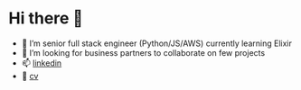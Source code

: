 # Hi there 👋
- 🌱 I’m senior full stack engineer (Python/JS/AWS) currently learning Elixir
- 👯 I’m looking for business partners to collaborate on few projects
- 📫 [linkedin](https://www.linkedin.com/in/mariusz-raczynski/)
- 🔭 [cv](https://drive.google.com/file/u/1/d/1leMPWF90IDYrxVqAsAqtTdlVZB_yDbiM/view)

